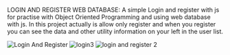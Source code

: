 LOGIN AND REGISTER WEB DATABASE: 
A simple Login and register with js for practise with Object Oriented Programming and using web database with js. In this project actually is allow only register and when you register you can see the data and other utility information on your left in the user list.

![Login And Register](https://github.com/Vito290500/Login-and-Register-JS-/assets/110898637/c336437d-7786-49f4-9209-3df30616d467)
![login3](https://github.com/Vito290500/Login-and-Register-JS-/assets/110898637/2a69a2d5-fb02-4623-94d7-a7b8e9f7e28f)
![login and register 2](https://github.com/Vito290500/Login-and-Register-JS-/assets/110898637/1e59351b-4228-4b3c-b510-062018d68cf9)
